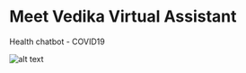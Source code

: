 # Meet Vedika Virtual Assistant
Health chatbot - COVID19

![alt text](https://vedika-virtual-assistant.uc.r.appspot.com/static/vedika-icon-small.jpg)

